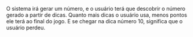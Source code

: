 O sistema irá gerar um número, e o usuário terá que descobrir o número gerado a partir de dicas. 
Quanto mais dicas o usuário usa, menos pontos ele terá ao final do jogo. E se chegar na dica número 10, significa que o usuário perdeu.
